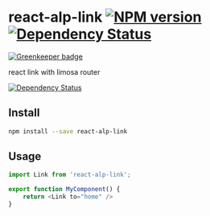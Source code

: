 # react-alp-link [![NPM version][npm-image]][npm-url] [![Dependency Status][daviddm-image]][daviddm-url]

[![Greenkeeper badge](https://badges.greenkeeper.io/alpjs/react-alp-link.svg)](https://greenkeeper.io/)

react link with limosa router

 [![Dependency Status][daviddm-image]][daviddm-url]


## Install

```sh
npm install --save react-alp-link
```

## Usage

```js
import Link from 'react-alp-link';

export function MyComponent() {
    return <Link to="home" />
}
```

[npm-image]: https://img.shields.io/npm/v/react-alp-link.svg?style=flat-square
[npm-url]: https://npmjs.org/package/react-alp-link
[daviddm-image]: https://david-dm.org/alpjs/react-alp-link.svg?theme=shields.io
[daviddm-url]: https://david-dm.org/alpjs/react-alp-link
